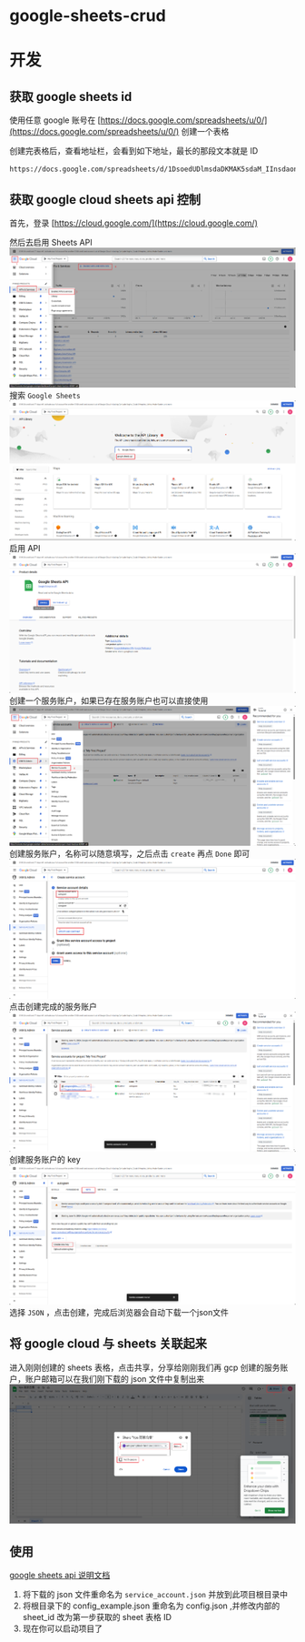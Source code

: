 # google-sheets-crud

# 开发

## 获取 google sheets id

使用任意 google 账号在 [https://docs.google.com/spreadsheets/u/0/](https://docs.google.com/spreadsheets/u/0/) 创建一个表格

创建完表格后，查看地址栏，会看到如下地址，最长的那段文本就是 ID
```
https://docs.google.com/spreadsheets/d/1DsoedUDlmsdaDKMAK5sdaM_IInsdaonLOLsda51s/edit#gid=0
```

## 获取 google cloud sheets api 控制

首先，登录 [https://cloud.google.com/](https://cloud.google.com/)

然后去启用 Sheets API
![alt text](doc/img/image.png)
搜索 `Google Sheets`
![alt text](doc/img/image2.png)
启用 API
![alt text](doc/img/image3.png)
创建一个服务账户，如果已存在服务账户也可以直接使用
![alt text](doc/img/image4.png)
创建服务账户，名称可以随意填写，之后点击 `create` 再点 `Done` 即可
![alt text](doc/img/image5.png)
点击创建完成的服务账户
![alt text](doc/img/image6.png)
创建服务账户的 key
![alt text](doc/img/image7.png)
选择 `JSON` ，点击创建，完成后浏览器会自动下载一个json文件

## 将 google cloud 与 sheets 关联起来

进入刚刚创建的 sheets 表格，点击共享，分享给刚刚我们再 gcp 创建的服务账户，账户邮箱可以在我们刚下载的 json 文件中复制出来
![alt text](doc/img/image8.png)

## 使用

[google sheets api 说明文档](https://developers.google.com/sheets/api/limits?hl=zh-cn)

1. 将下载的 json 文件重命名为 `service_account.json` 并放到此项目根目录中
2. 将根目录下的 config_example.json 重命名为 config.json ,并修改内部的 sheet_id 改为第一步获取的 sheet 表格 ID
3. 现在你可以启动项目了